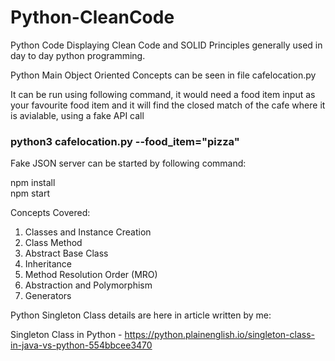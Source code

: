 # Python-CleanCode
Python Code Displaying Clean Code and SOLID Principles generally used in day to day python programming.

Python Main Object Oriented Concepts can be seen in file cafelocation.py <br/>

It can be run using following command, it would need a food item input as your favourite food item and it will find the closed match of the cafe where it is avialable, using a fake API call

<h3>python3 cafelocation.py --food_item="pizza"</h3>

Fake JSON server can be started by following command:

npm install <br/>
npm start <br/>

Concepts Covered: <br/>
1. Classes and Instance Creation <br/>
2. Class Method <br/>
3. Abstract Base Class <br/>
4. Inheritance <br/>
5. Method Resolution Order (MRO) <br/>
6. Abstraction and Polymorphism <br/>
7. Generators <br/>

Python Singleton Class details are here in article written by me:

Singleton Class in Python - https://python.plainenglish.io/singleton-class-in-java-vs-python-554bbcee3470
